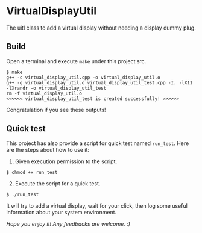 # VirtualDisplayUtil
The uitl class to add a virtual display without needing a display dummy plug.

## Build
Open a terminal and execute `make` under this project src.
```
$ make
g++ -c virtual_display_util.cpp -o virtual_display_util.o
g++ -g virtual_display_util.o virtual_display_util_test.cpp -I. -lX11 -lXrandr -o virtual_display_util_test
rm -f virtual_display_util.o
<<<<<< virtual_display_util_test is created successfully! >>>>>>
```
Congratulation if you see these outputs!

## Quick test
This project has also provide a script for quick test named `run_test`. Here are the steps about how to use it:

1. Given execution permission to the script.
```
$ chmod +x run_test
```

2. Execute the script for a quick test.
```
$ ./run_test
```

It will try to add a virtual display, wait for your click, then log some useful information about your system environment.

*Hope you enjoy it! Any feedbacks are welcome. :)*
